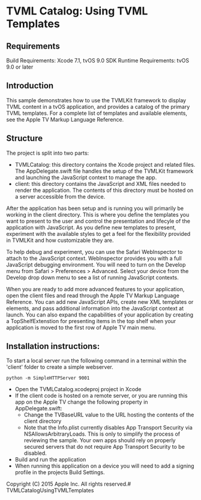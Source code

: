 # TVML Catalog: Using TVML Templates

## Requirements
Build Requirements: Xcode 7.1, tvOS 9.0 SDK
Runtime Requirements: tvOS 9.0 or later

## Introduction
This sample demonstrates how to use the TVMLKit framework to display TVML content in a tvOS application, and provides a catalog of the primary TVML templates. For a complete list of templates and available elements, see the Apple TV Markup Language Reference.

## Structure
The project is split into two parts:
- TVMLCatalog: this directory contains the Xcode project and related files. The AppDelegate.swift file handles the setup of the TVMLKit framework and launching the JavaScript context to manage the app.
- client: this directory contains the JavaScript and XML files needed to render the application. The contents of this directory must be hosted on a server accessible from the device.

After the application has been setup and is running you will primarily be working in the client directory. This is where you define the templates you want to present to the user and control the presentation and lifecyle of the application with JavaScript. As you define new templates to present, experiment with the available styles to get a feel for the flexibility provided in TVMLKit and how customizable they are.

To help debug and experiment, you can use the Safari WebInspector to attach to the JavaScript context. WebInspector provides you with a full JavaScript debugging environment. You will need to turn on the Develop menu from Safari > Preferences > Advanced. Select your device from the Develop drop down menu to see a list of running JavaScript contexts.

When you are ready to add more advanced features to your application, open the client files and read through the Apple TV Markup Language Reference. You can add new JavaScript APIs, create new XML templates or elements, and pass additional information into the JavaScript context at launch. You can also expand the capabilities of your application by creating a TopShelfExtenstion for presenting items in the top shelf when your application is moved to the first row of Apple TV main menu.

## Installation instructions:
To start a local server run the following command in a terminal within the 'client' folder to create a simple webserver.

```
python -m SimpleHTTPServer 9001
```

- Open the TVMLCatalog.xcodeproj project in Xcode
- If the client code is hosted on a remote server, or you are running this app on the Apple TV change the following property in AppDelegate.swift:
	- Change the TVBaseURL value to the URL hosting the contents of the client directory
    - Note that the Info.plist currently disables App Transport Security via NSAllowsArbitraryLoads. This is only to simplify the process of reviewing the sample. Your own apps should rely on properly secured servers that do not require App Transport Security to be disabled.
- Build and run the application
- When running this application on a device you will need to add a signing profile in the projects Build Settings.


Copyright (C) 2015 Apple Inc. All rights reserved.# TVMLCatalogUsingTVMLTemplates
